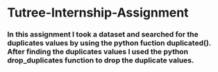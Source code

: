 # Tutree-Internship-Assignment
### In this assignment I took a dataset and searched for the duplicates values by using the python fuction duplicated(). After finding the duplicates values I used the python drop_duplicates function to drop the duplicate values.
